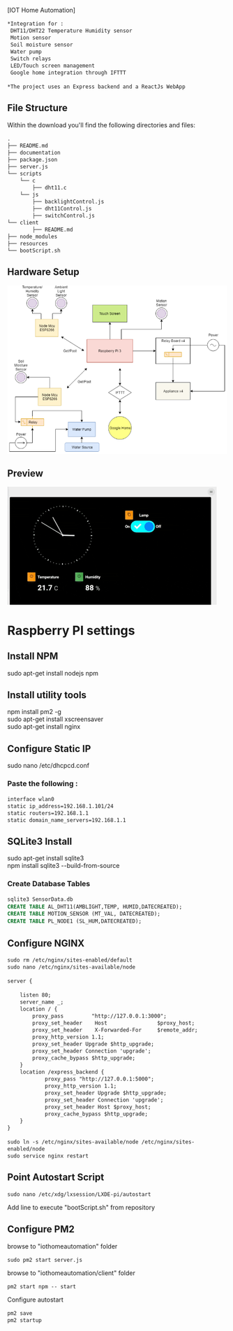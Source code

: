 [IOT Home Automation]
```
*Integration for :
 DHT11/DHT22 Temperature Humidity sensor
 Motion sensor
 Soil moisture sensor
 Water pump
 Switch relays
 LED/Touch screen management
 Google home integration through IFTTT

*The project uses an Express backend and a ReactJs WebApp
```
## File Structure

Within the download you'll find the following directories and files:

```
.
├── README.md
├── documentation
├── package.json
├── server.js
└── scripts
    └── c
        ├── dht11.c
    └── js
        ├── backlightControl.js
        ├── dht11Control.js
        ├── switchControl.js
└── client
        ├── README.md
├── node_modules
├── resources
└── bootScript.sh

```

## Hardware Setup
![alt text](./resources/HardwareArch.png)

## Preview
![alt text](./resources/Preview.gif)
   
   
# Raspberry PI settings  

## Install NPM  
sudo apt-get install nodejs npm  

## Install utility tools  
npm install pm2 -g  
sudo apt-get install xscreensaver  
sudo apt-get install nginx  

## Configure Static IP  

sudo nano /etc/dhcpcd.conf  

### Paste the following :

```shell
interface wlan0   
static ip_address=192.168.1.101/24   
static routers=192.168.1.1   
static domain_name_servers=192.168.1.1   
```
## SQLite3 Install  
sudo apt-get install sqlite3  
npm install sqlite3 --build-from-source  

### Create Database Tables   

```sql
sqlite3 SensorData.db   
CREATE TABLE AL_DHT11(AMBLIGHT,TEMP, HUMID,DATECREATED);   
CREATE TABLE MOTION_SENSOR (MT_VAL, DATECREATED);   
CREATE TABLE PL_NODE1 (SL_HUM,DATECREATED);   
```


## Configure NGINX

```shell
sudo rm /etc/nginx/sites-enabled/default   
sudo nano /etc/nginx/sites-available/node   
   
server {

    listen 80;
    server_name _;
    location / {
        proxy_pass         "http://127.0.0.1:3000";
        proxy_set_header    Host                $proxy_host;
        proxy_set_header    X-Forwarded-For     $remote_addr;
        proxy_http_version 1.1;
        proxy_set_header Upgrade $http_upgrade;
        proxy_set_header Connection 'upgrade';
        proxy_cache_bypass $http_upgrade;
    }
    location /express_backend {
            proxy_pass "http://127.0.0.1:5000";
            proxy_http_version 1.1;
            proxy_set_header Upgrade $http_upgrade;
            proxy_set_header Connection 'upgrade';
            proxy_set_header Host $proxy_host;
            proxy_cache_bypass $http_upgrade;
    }
}   
   
sudo ln -s /etc/nginx/sites-available/node /etc/nginx/sites-enabled/node   
sudo service nginx restart   
```

## Point Autostart Script
```shell
sudo nano /etc/xdg/lxsession/LXDE-pi/autostart
```
   
Add line to execute "bootScript.sh" from repository

## Configure PM2
browse to "iothomeautomation" folder   
```shell
sudo pm2 start server.js
```

browse to "iothomeautomation/client" folder   
```shell
pm2 start npm -- start
```

Configure autostart
```shell
pm2 save   
pm2 startup
```
